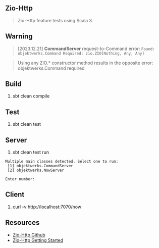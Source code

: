 Zio-Http
--------
>Zio-Http feature tests using Scala 3.

Warning
-------
>[2023.12.21] **CommandServer** request-to-Command error: ```Found: objektwerks.Command Required: zio.ZIO[Nothing, Any, Any]```

>Using any ZIO.* constructor method results in the opposite error: objektwerks.Command required

Build
-----
1. sbt clean compile

Test
----
1. sbt clean test

Server
------
1. sbt clean test run
```
Multiple main classes detected. Select one to run:
 [1] objektwerks.CommandServer
 [2] objektwerks.NowServer

Enter number:
```

Client
------
1. curl -v http://localhost:7070/now

Resources
---------
* [Zio-Http Github](https://github.com/zio/zio-http)
* [Zio-Http Getting Started](https://zio.dev/zio-http/getting-started/)